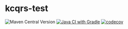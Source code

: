 # kcqrs-test
![Maven Central Version](https://img.shields.io/maven-central/v/io.github.abaddon.kcqrs/kcqrs-test?versionPrefix=0.&style=flat&label=version&color=green)
[![Java CI with Gradle](https://github.com/abaddon/kcqrs-test/actions/workflows/gradle.yml/badge.svg)](https://github.com/abaddon/kcqrs-test/actions/workflows/gradle.yml)
[![codecov](https://codecov.io/gh/abaddon/kcqrs-test/branch/main/graph/badge.svg?token=EWR0IXNFRA)](https://codecov.io/gh/abaddon/kcqrs-test)
